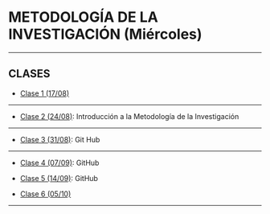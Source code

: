 # METODOLOGÍA DE LA INVESTIGACIÓN (Miércoles)

---

## CLASES

- [Clase 1 (17/08)](https://github.com/eugenia1984/UTN-FRSR-Programacion-1year-2semester/tree/main/metodologia_investigacion/clase1)

---

- [Clase 2 (24/08)](https://github.com/eugenia1984/UTN-FRSR-Programacion-1year-2semester/tree/arquitectura-y-sistemas-operativos/metodologia_investigacion/clase2): Introducción a la Metodología de la Investigación

---

- [Clase 3 (31/08)](https://github.com/eugenia1984/UTN-FRSR-Programacion-1year-2semester/tree/main/metodologia_investigacion/clase3): Git Hub

---

- [Clase 4 (07/09)](https://github.com/eugenia1984/UTN-FRSR-Programacion-1year-2semester/tree/main/metodologia_investigacion/clase4): GitHub

- [Clase 5 (14/09)](https://github.com/eugenia1984/UTN-FRSR-Programacion-1year-2semester/tree/main/metodologia_investigacion/clase5): GitHub

- [Clase 6 (05/10)](https://github.com/eugenia1984/UTN-FRSR-Programacion-1year-2semester/tree/main/metodologia_investigacion/clase6)

---
